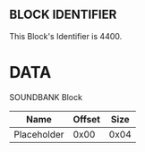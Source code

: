 ## BLOCK IDENTIFIER
This Block's Identifier is 4400.
# DATA
SOUNDBANK Block

| Name | Offset | Size |
|--------|---------|------
| Placeholder | 0x00 | 0x04 |
